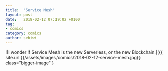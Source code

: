 ```yaml
---
title:  "Service Mesh"
layout: post
date:   2018-02-12 07:19:02 +0100
tag:
- comics
category: comics
author: sebiwi
---
```


![I wonder if Service Mesh is the new Serverless, or the new Blockchain.]({{ site.url }}/assets/images/comics/2018-02-12-service-mesh.jpg){: class="bigger-image" }
